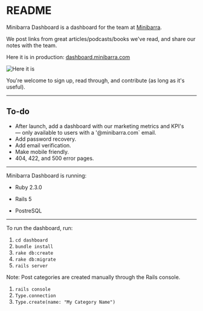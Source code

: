 # README

Minibarra Dashboard is a dashboard for the team at [Minibarra](http://www.minibarra.com). 

We post links from great articles/podcasts/books we've read, and share our notes with the team. 

Here it is in production: 
[dashboard.minibarra.com](http://dashboard.minibarra.com)

![Here it is](http://tom-meehan.com/wp-content/uploads/2016/12/Intranet-Demo-Gif.gif)

You're welcome to sign up, read through, and contribute (as long as it's useful).

***
## To-do

* After launch, add a dashboard with our marketing metrics and KPI's — only available to users with a '@minibarra.com` email.
* Add password recovery.
* Add email verification.
* Make mobile friendly.
* 404, 422, and 500 error pages.

***

Minibarra Dashboard is running:

* Ruby 2.3.0

* Rails 5

* PostreSQL

***

To run the dashboard, run: 

1. `cd dashboard`
2. `bundle install`
2. `rake db:create`
3. `rake db:migrate`
4. `rails server`

Note: Post categories are created manually through the Rails console. 

1. `rails console`
2. `Type.connection`
3. `Type.create(name: "My Category Name")`
